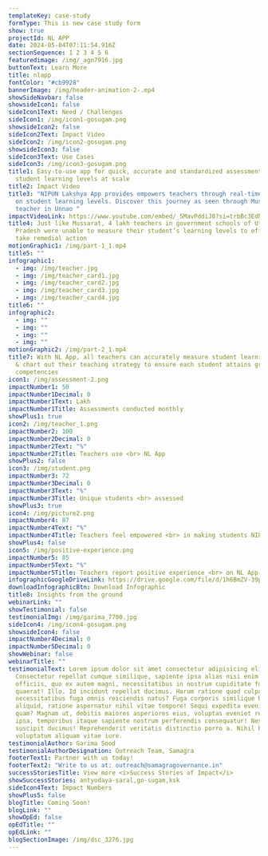 ```yaml
---
templateKey: case-study
formType: This is new case study form
show: true
projectId: NL APP
date: 2024-05-04T07:11:54.916Z
sectionSequence: 1 2 3 4 5 6
featuredimage: /img/_agn7916.jpg
buttonText: Learn More
title: nlapp
fontColor: "#cb9928"
bannerImage: /img/header-animation-2-.mp4
showSideNavbar: false
showsideIcon1: false
sideIcon1Text: Need / Challenges
sideIcon1: /img/icon1-gosugam.png
showsideIcon2: false
sideIcon2Text: Impact Video
sideIcon2: /img/icon2-gosugam.png
showsideIcon3: false
sideIcon3Text: Use Cases
sideIcon3: /img/icon3-gosugam.png
title1: Easy-to-use app for quick, accurate and standardized assessment of
  student learning levels at scale
title2: Impact Video
title3: "NIPUN Lakshya App provides empowers teachers through real-time insight
  on student learning levels. Discover this journey as seen through Mussarrat, a
  teacher in Unnao "
impactVideoLink: https://www.youtube.com/embed/_5MavPddiJ8?si=trbBc3EdNN8GrCKG
title4: Just like Mussarat, 4 lakh teachers in government schools of Uttar
  Pradesh were unable to measure their student’s learning levels to effectively
  take remedial action
motionGraphic1: /img/part-1_1.mp4
title5: ""
infographic1:
  - img: /img/teacher.jpg
  - img: /img/teacher_card1.jpg
  - img: /img/teacher_card2.jpg
  - img: /img/teacher_card3.jpg
  - img: /img/teacher_card4.jpg
title6: ""
infographic2:
  - img: ""
  - img: ""
  - img: ""
  - img: ""
motionGraphic2: /img/part-2_1.mp4
title7: With NL App, all teachers can accurately measure student learning levels
  & chart out their teaching strategy to ensure each student attains grade-level
  competencies
icon1: /img/assessment-2.png
impactNumber1: 50
impactNumber1Decimal: 0
impactNumber1Text: Lakh
impactNumber1Title: Assessments conducted monthly
showPlus1: true
icon2: /img/teacher_1.png
impactNumber2: 100
impactNumber2Decimal: 0
impactNumber2Text: "%"
impactNumber2Title: Teachers use <br> NL App
showPlus2: false
icon3: /img/student.png
impactNumber3: 72
impactNumber3Decimal: 0
impactNumber3Text: "%"
impactNumber3Title: Unique students <br> assessed
showPlus3: true
icon4: /img/picture2.png
impactNumber4: 87
impactNumber4Text: "%"
impactNumber4Title: Teachers feel empowered <br> in making students NIPUN
showPlus4: false
icon5: /img/positive-experience.png
impactNumber5: 85
impactNumber5Text: "%"
impactNumber5Title: Teachers report positive experience <br> on NL App
infographicGoogleDriveLink: https://drive.google.com/file/d/1h6BmZV-39p0F5njcECbhDOquuMffhVHj/view?usp=sharing
downloadInfographicBtn: Download Infographic
title8: Insights from the ground
webinarLink: ""
showTestimonial: false
testimonialImg: /img/garima_7700.jpg
sideIcon4: /img/icon4-gosugam.png
showsideIcon4: false
impactNumber4Decimal: 0
impactNumber5Decimal: 0
showWebinar: false
webinarTitle: ""
testimonialText: Lorem ipsum dolor sit amet consectetur adipisicing elit.
  Consectetur repellat cumque similique, sapiente ipsa alias nisi enim nesciunt
  officiis, quo ex autem magni, necessitatibus in nostrum cupiditate fugit
  quaerat! Illo. Id incidunt repellat ducimus. Harum ratione quod culpa illo
  necessitatibus fuga omnis reiciendis natus? Fuga corporis similique beatae sed
  aliquid, ratione aspernatur nihil vitae tempore! Sequi expedita eveniet iusto
  quam? Magnam ut, debitis maiores asperiores eius, voluptas eveniet repellendus
  ipsa, temporibus itaque sapiente nostrum perferendis consequatur! Nesciunt,
  suscipit ducimus! Reprehenderit veritatis distinctio porro a. Nihil blanditiis
  voluptatum aliquam vitae iure.
testimonialAuthor: Garima Sood
testimonialAuthorDesignation: Outreach Team, Samagra
footerText1: Partner with us today!
footerText2: "Write to us at: outreach@samagragovernance.in"
successStoriesTitle: View more <i>Success Stories of Impact</i>
showSuccessStories: antyodaya-saral,go-sugam,ksk
sideIcon4Text: Impact Numbers
showPlus5: false
blogTitle: Coming Soon!
blogLink: ""
showOpEd: false
opEdTitle: ""
opEdLink: ""
blogSectionImage: /img/dsc_3276.jpg
---
```

